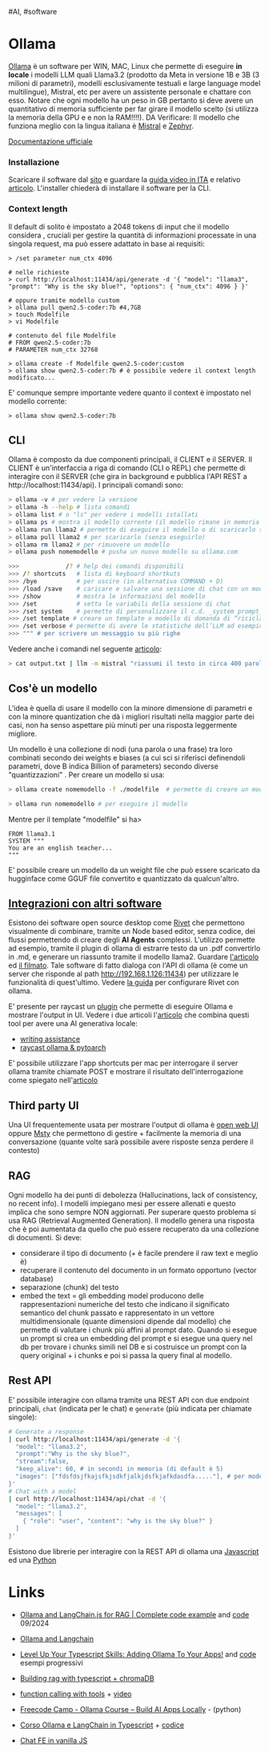 #AI, #software 

# Ollama
[Ollama](https://ollama.com) è un software per WIN, MAC, Linux che permette di eseguire **in locale** i modelli LLM quali Llama3.2 (prodotto da Meta in versione 1B e 3B (3 milioni di parametri), modelli esclusivamente testuali e large language model multilingue), Mistral, etc per avere un assistente personale e chattare con esso. Notare che ogni modello ha un peso in GB pertanto si deve avere un quantitativo di memoria sufficiente per far girare il modello scelto (si utilizza la memoria della GPU e e non la RAM!!!!). DA Verificare: Il modello che funziona meglio con la lingua italiana è [Mistral](https://ollama.com/library/mistral) e [Zephyr](https://ollama.com/library/zephyr). 

[Documentazione ufficiale](https://github.com/ollama/ollama/tree/main/docs)

### Installazione

Scaricare il software dal [sito](www.ollama.com) e guardare la [guida video in ITA](https://www.youtube.com/watch?v=y7ZnVxj-6P4&ab_channel=AvvocatieMac) e relativo [articolo](https://www.avvocati-e-mac.it/blog/2024/3/15/installazione-ed-utilizzo-di-ollama-su-mac-guida-per-principianti-per-chattare-con-il-tuo-llm-personale). L'installer chiederà di installare il software per la CLI.

### Context length
Il default di solito è impostato a 2048 tokens di input che il modello considera , cruciali per gestire la quantità di informazioni processate in una singola request, ma può essere adattato in base ai requisiti:
```
> /set parameter num_ctx 4096

# nelle richieste
> curl http://localhost:11434/api/generate -d '{ "model": "llama3", "prompt": "Why is the sky blue?", "options": { "num_ctx": 4096 } }'

# oppure tramite modello custom
> ollama pull qwen2.5-coder:7b #4,7GB
> touch Modelfile
> vi Modelfile

# contenuto del file Modelfile
# FROM qwen2.5-coder:7b
# PARAMETER num_ctx 32768

> ollama create -f Modelfile qwen2.5-coder:custom
> ollama show qwen2.5-coder:7b # è possibile vedere il context length modificato...
```
E' comunque sempre importante vedere quanto il context è impostato nel modello corrente:
```
> ollama show qwen2.5-coder:7b
```

## CLI
Ollama è composto da due componenti principali, il CLIENT e il SERVER. Il CLIENT è un'interfaccia a riga di comando (CLI o REPL) che permette di interagire con il SERVER (che gira in background e pubblica l'API REST a http://localhost:11434/api).
I principali comandi sono:
```bash
> ollama -v # per vedere la versione
> ollama -h --help # lista comandi
> ollama list # o "ls" per vedere i modelli istallati
> ollama ps # mostra il modello corrente (il modello rimane in memoria di default per 5 min)
> ollama run llama2 # permette di eseguire il modello o di scaricarlo se non presente (si può specificare anche --format json per avere tale formato come output, --verbose per avere dei dettagli della risposta e --keepalive 20 per indicare la durata in memoria)
> ollama pull llama2 # per scaricarlo (senza eseguirlo)
> ollama rm llama2 # per rimuovere un modello
> ollama push nomemodello # pusha un nuovo modello su ollama.com

>>> 			/? # help dei comandi disponibili
>>> /? shortcuts   # lista di keyboard shortkuts
>>> /bye           # per uscire (in alternativa COMMAND + D)
>>> /load /save    # caricare e salvare una sessione di chat con un modello specifico
>>> /show          # mostra le informazioni del modello
>>> /set           # setta le variabili della sessione di chat
>>> /set system    # permette di personalizzare il c.d. _system prompt_ dell’LLM, ovvero la “personalità” dell’LLM. Ad esempio si può dire all’LLM è una IA italiana e deve rispondere solo in italiano;
>>> /set template # creare un template o modello di domanda di “riciclare”;
>>> /set verbose # permette di avere le statistiche dell’LLM ad esempio il tempo impegato per dare la risposta piuttosto che il valore token per secondi.
>>> """ # per scrivere un messaggio su più righe
```

Vedere anche i comandi nel seguente [articolo](https://www.avvocati-e-mac.it/blog/2024/3/3/lintegrazione-dellintelligenza-artificiale-in-uno-studio-legale-usando-un-macmini-m1-vantaggi-e-sfide):
```bash
> cat output.txt | llm -m mistral "riassumi il testo in circa 400 parole, utilizza la lingua italiana per il riassunto" >> "risposta LLM.txt"
```
## Cos'è un modello

L'idea è quella di usare il modello con la minore dimensione di parametri e con la minore quantization che dà i migliori risultati nella maggior parte dei casi, non ha senso aspettare più minuti per una risposta leggermente migliore.

Un modello è una collezione di nodi (una parola o una frase) tra loro combinati secondo dei weights e biases (a cui sci si riferisci definendoli parametri,  dove B indica Billion of parameters) secondo diverse "quantizzazioni" . Per creare un modello si usa:
```bash
> ollama create nomemodello -f ./modelfile  # permette di creare un modello da un modello + un template ed un system prompt

> ollama run nomemodello # per eseguire il modello
```
Mentre per il template "modelfile" si ha>
```:
FROM llama3.1
SYSTEM """
You are an english teacher...
"""
```
E' possibile creare un modello da un weight file che può essere scaricato da hugginface come GGUF file convertito e quantizzato da qualcun'altro.

## [Integrazioni con altri software](https://github.com/ollama/ollama?tab=readme-ov-file#web--desktop)
Esistono dei software open source desktop come [Rivet](https://rivet.ironcladapp.com/) che permettono visualmente di combinare, tramite un Node based editor, senza codice, dei flussi permettendo di creare degli **AI Agents** complessi. L'utilizzo permette ad esempio, tramite il plugin di ollama di estrarre testo da un .pdf convertirlo in .md, e generare un riassunto tramite il modello llama2. Guardare [l'articolo](https://www.avvocati-e-mac.it/blog/2024/3/20/rivet-una-soluzione-facile-e-veloce-per-creare-agenti-ai-con-llm-in-locale) ed [il filmato](https://www.youtube.com/watch?v=y6fbGp32iBw&ab_channel=AvvocatieMac). Tale software di fatto dialoga con l'API di ollama (è come un server che risponde al path http://192.168.1.126:11434) per utilizzare le funzionalità di quest'ultimo. Vedere [la guida](https://www.avvocati-e-mac.it/blog/2024/4/15/configurazione-rivet-per-utilizzarlo-con-ollama) per configurare  Rivet con ollama.

E' presente per raycast un [plugin](https://www.raycast.com/massimiliano_pasquini/raycast-ollama) che permette di eseguire Ollama e mostrare l'output in UI. Vedere i due articoli  l'[articolo](https://krgr.dev/blog/local-genai-with-raycast-ollama-and-pytorch/) che combina questi tool per avere una AI generativa locale:
- [writing assistance](https://calvincchan.com/blog/240217_free_offline_ai_writing_assistance_for_mac_with_local_llm)
- [raycast ollama & pytoarch](https://krgr.dev/blog/local-genai-with-raycast-ollama-and-pytorch/)

E' possibile utilizzare l'app shortcuts per mac per interrogare il server ollama tramite chiamate POST e mostrare il risultato dell'interrogazione come spiegato nell'[articolo](https://www.avvocati-e-mac.it/blog/2024/9/29/comandi-rapidi-ed-ollama-le-basi)

## Third party UI
Una UI frequentemente usata per mostrare l'output di ollama è [open web UI](https://openwebui.com/) oppure [Msty](https://msty.app/) che permettono di gestire + facilmente la memoria di una conversazione (quante volte sarà possibile avere risposte senza perdere il contesto)

## RAG
Ogni modello ha dei punti di debolezza (Hallucinations, lack of consistency, no recent info). I modelli impiegano mesi per essere allenati e questo implica che sono sempre NON aggiornati. Per superare questo problema si usa RAG (Retrieval Augmented Generation). Il modello genera una risposta che è poi aumentata da quello che può essere recuperato da una collezione di documenti.
Si deve:
- considerare il tipo di documento (+ è facile prendere il raw text e meglio è)
- recuperare il contenuto del documento in un formato opportuno (vector database)
- separazione (chunk) del testo
- embed the text = gli embedding model producono delle rappresentazioni numeriche del testo che indicano il significato semantico del chunk passato e rappresentato in un vettore multidimensionale (quante dimensioni dipende dal modello) che permette di valutare i chunk più affini al prompt dato.
Quando si esegue un prompt si crea un embedding del prompt e si esegue una query nel db per trovare i chunks simili nel DB e si costruisce un prompt con la query original + i chunks e poi si passa la query final al modello.


## Rest API
E' possibile interagire con ollama tramite una REST API con due endpoint principali, `chat` (indicata per le chat) e `generate` (più indicata per chiamate singole):
```bash
# Generate a response
| curl http://localhost:11434/api/generate -d '{
  "model": "llama3.2",
  "prompt":"Why is the sky blue?",
  "stream":false,
  "keep_alive": 60, # in secondi in memoria (di default è 5)
  "images": ["fdsfdsjfkajsfkjsdkfjalkjdsfkjafkdasdfa....."], # per modelli multi modal (solo base64),
}'
# Chat with a model
| curl http://localhost:11434/api/chat -d '{
  "model": "llama3.2",
  "messages": [
    { "role": "user", "content": "why is the sky blue?" }
  ]
}'
```
Esistono due librerie per interagire con la REST API di ollama una [Javascript](https://github.com/ollama/ollama-js) ed una [Python](https://github.com/ollama/ollama-python)

# Links
- [Ollama and LangChain.js for RAG | Complete code example](https://www.youtube.com/watch?v=3bz0nzs1tRA&t=195s) and [code](https://github.com/anelook/memory-service-ollama) 09/2024
- [Ollama and Langchain](https://js.langchain.com/docs/integrations/chat/ollama/)
- [Level Up Your Typescript Skills: Adding Ollama To Your Apps!](https://www.youtube.com/watch?v=kaK3ye8rczA&t=133s) and [code](https://github.com/technovangelist/videoprojects/tree/main/2024-03-28-intro-dev-tsjs) esempi progressivi
- [Building rag with typescript + chromaDB](https://github.com/technovangelist/videoprojects/tree/main/2024-04-08-build-rag-with-typescript)
- [function calling with tools](https://github.com/technovangelist/videoprojects/tree/main/2024-07-10-functioncalling-with-tools) + [video](https://www.youtube.com/watch?v=hb5iwDpsPwc)
- [Freecode Camp - Ollama Course – Build AI Apps Locally](https://www.youtube.com/watch?v=GWB9ApTPTv4&t=6706s) - (python)
- [Corso Ollama e LangChain in Typescript](https://www.youtube.com/playlist?list=PLoZNHBEyxFQGylexl7fB3dJuM0XB4ldUB) + [codice](https://github.com/johnnypax/langchain-javascript-ollama-yt)

- [Chat FE in vanilla JS](https://medium.com/@santoshmouriya1234567890/ollama-js-make-your-own-chatbot-with-ollama-js-nodejs-and-html-css-and-javascript-d9fc225bf92f)

